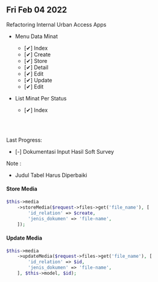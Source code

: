 ## Fri Feb 04 2022

Refactoring Internal Urban Access Apps

- Menu Data Minat

  - [✔] Index
  - [✔] Create
  - [✔] Store
  - [✔] Detail
  - [✔] Edit
  - [✔] Update
  - [✔] Edit

- List Minat Per Status

  - [✔] Index

  <br><br>

Last Progress:

- [-] Dokumentasi Input Hasil Soft Survey

Note :

- Judul Tabel Harus Diperbaiki

#### Store Media

```php
$this->media
    ->storeMedia($request->files->get('file_name'), [
        'id_relation' => $create,
        'jenis_dokumen' => 'file-name',
    ]);
```

#### Update Media

```php
$this->media
    ->updateMedia($request->files->get('file_name'), [
        'id_relation' => $id,
        'jenis_dokumen' => 'file-name',
    ], $this->model, $id);

```
